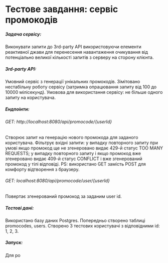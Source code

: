 # Тестове завдання: сервіс промокодів

##### Задача сервісу:
Виконувати запити до 3rd-party API використовуючи елементи реактивної джави для перенесення навантаження
очикування від потенціально великої кількості запитів з серверу на сторону клієнта.

##### 3rd-party API:
Умовний сервіс з генерації унікальних промокодів. Зімітовано нестабільну роботу сервісу (затримка 
опрацювання запиту від 100 до 10000 мілісекунд). Умовова для використання сервісу: не більше одного
запиту на користувача.

##### Ендпоінти:

###### GET: http://localhost:8080/api/promocode/{userId} 
Створює запит на генерацію нового промокода для заданого користувача. Фільтрує вхідні запити: у випадку 
повторного запиту при умові якщо промокод ще не згенеровано видає 429-й статус TOO MANY REQUESTS; 
у випадку повторного запиту і якщо промокод вже згенеровано видає 409-й статус CONFLICT і вже 
згенерований промокод у тілі відповіді.
PS: використано GET замість POST для комфорту відтворення з браузеру.

###### GET: localhost:8080/api/promocode/user/{userId} 
Повертає згенерований промокод за заданим user id.

##### Тестові дані:
Використано базу даних Postgres. Попередньо створено таблиці promocodes, users.
Створено 3 тестових користувачі з відповідними id: 1, 2, 3.

##### Запуск:
Для ро
